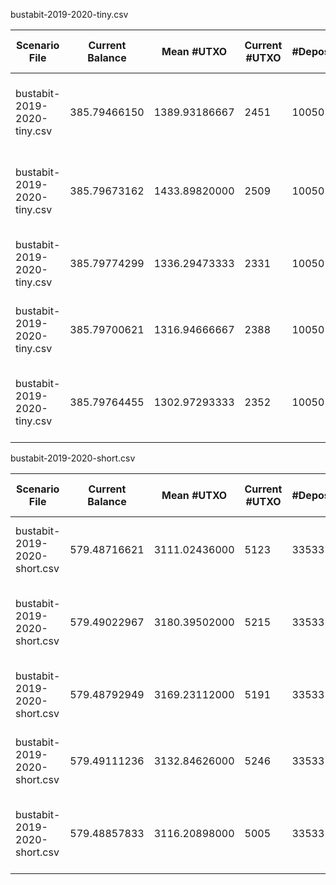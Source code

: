 bustabit-2019-2020-tiny.csv

| Scenario File | Current Balance | Mean #UTXO | Current #UTXO | #Deposits | #Inputs Spent | #Withdraws | #Uneconomical outputs spent | #Change Created | #Changeless | Min Change Value | Max Change Value | Mean Change Value | Std. Dev. of Change Value | Total Fees | Mean Fees per Withdraw | Cost to Empty | Total Cost | Min Input Size | Max Input Size | Mean Input Size | Std. Dev. of Input Size | Usage |
|---|---|---|---|---|---|---|---|---|---|---|---|---|---|---|---|---|---|---|---|---|---|---|
| bustabit-2019-2020-tiny.csv | 385.79466150 | 1389.93186667 | 2451 | 10050 | 10596 | 4950 | 4 | 2996 | bnb: **1858** ; knapsack: **96** ; Total: **1954** | 0.00001036 | 10.80449435 | 0.267673532690 | 0.864714078699 | 0.44035537 | 0.0000889606808081 | -0.00166668000 | 0.43868869000 | 1 | 100 | 2.14060606061 | 2.58452339912 | srd: **1652** ; knapsack: **1440** ; bnb: **1858** |
| bustabit-2019-2020-tiny.csv | 385.79673162 | 1433.89820000 | 2509 | 10050 | 10540 | 4950 | 6 | 2998 | knapsack: **105** ; bnb: **1847** ; Total: **1952** | 0.00001102 | 8.60979322 | 0.260588413292 | 0.726899095788 | 0.43828525 | 0.0000885424747475 | -0.00170612000 | 0.43657913000 | 1 | 36 | 2.12929292929 | 2.12345066837 | srd: **1622** ; knapsack: **1481** ; bnb: **1847** |
| bustabit-2019-2020-tiny.csv | 385.79774299 | 1336.29473333 | 2331 | 10050 | 10728 | 4950 | 5 | 3008 | bnb: **1843** ; knapsack: **99** ; Total: **1942** | 0.00000713 | 7.99987266 | 0.175222137181 | 0.367917693913 | 0.43727388 | 0.0000883381575758 | -0.00158508000 | 0.43568880000 | 1 | 62 | 2.16727272727 | 2.44765355333 | knapsack: **1433** ; srd: **1674** ; bnb: **1843** |
| bustabit-2019-2020-tiny.csv | 385.79700621 | 1316.94666667 | 2388 | 10050 | 10691 | 4950 | 6 | 3028 | knapsack: **96** ; bnb: **1826** ; Total: **1922** | 0.00000867 | 9.97873792 | 0.186378986536 | 0.384474048901 | 0.43801066 | 0.0000884870020202 | -0.00162384000 | 0.43638682000 | 1 | 70 | 2.15979797980 | 2.56870041503 | knapsack: **1454** ; srd: **1670** ; bnb: **1826** |
| bustabit-2019-2020-tiny.csv | 385.79764455 | 1302.97293333 | 2352 | 10050 | 10741 | 4950 | 7 | 3042 | bnb: **1824** ; knapsack: **84** ; Total: **1908** | 0.00001019 | 8.92372669 | 0.206110748435 | 0.462905055951 | 0.43737232 | 0.0000883580444444 | -0.00159936000 | 0.43577296000 | 1 | 79 | 2.16989898990 | 2.59871251169 | srd: **1718** ; knapsack: **1408** ; bnb: **1824** |



bustabit-2019-2020-short.csv

| Scenario File | Current Balance | Mean #UTXO | Current #UTXO | #Deposits | #Inputs Spent | #Withdraws | #Uneconomical outputs spent | #Change Created | #Changeless | Min Change Value | Max Change Value | Mean Change Value | Std. Dev. of Change Value | Total Fees | Mean Fees per Withdraw | Cost to Empty | Total Cost | Min Input Size | Max Input Size | Mean Input Size | Std. Dev. of Input Size | Usage |
|---|---|---|---|---|---|---|---|---|---|---|---|---|---|---|---|---|---|---|---|---|---|---|
| bustabit-2019-2020-short.csv | 579.48716621 | 3111.02436000 | 5123 | 33533 | 36639 | 16467 | 7 | 8228 | bnb: **7877** ; knapsack: **362** ; Total: **8239** | 0.00000677 | 17.75956953 | 0.150662692942 | 0.467727538638 | 1.44098361 | 0.0000875073547094 | -0.00348364000 | 1.43749997000 | 1 | 140 | 2.22499544544 | 3.32205319085 | knapsack: **3406** ; srd: **5184** ; bnb: **7877** |
| bustabit-2019-2020-short.csv | 579.49022967 | 3180.39502000 | 5215 | 33533 | 36502 | 16467 | 5 | 8183 | bnb: **7908** ; knapsack: **376** ; Total: **8284** | 0.00000669 | 9.94991609 | 0.173945660704 | 0.557244248749 | 1.43792015 | 0.0000873213183944 | -0.00354620000 | 1.43437395000 | 1 | 182 | 2.21667577579 | 3.37401798726 | srd: **5172** ; knapsack: **3387** ; bnb: **7908** |
| bustabit-2019-2020-short.csv | 579.48792949 | 3169.23112000 | 5191 | 33533 | 36532 | 16467 | 8 | 8189 | bnb: **7869** ; knapsack: **409** ; Total: **8278** | 0.00000527 | 9.98346529 | 0.143903881666 | 0.385260158929 | 1.44022033 | 0.0000874610026113 | -0.00352988000 | 1.43669045000 | 1 | 186 | 2.21849760126 | 3.35733555521 | knapsack: **3488** ; bnb: **7869** ; srd: **5110** |
| bustabit-2019-2020-short.csv | 579.49111236 | 3132.84626000 | 5246 | 33533 | 36499 | 16467 | 6 | 8211 | bnb: **7902** ; knapsack: **354** ; Total: **8256** | 0.00000492 | 17.75953515 | 0.152271552482 | 0.469030646960 | 1.43703746 | 0.0000872677148236 | -0.00356728000 | 1.43347018000 | 1 | 198 | 2.21649359325 | 3.43642438172 | knapsack: **3346** ; srd: **5219** ; bnb: **7902** |
| bustabit-2019-2020-short.csv | 579.48857833 | 3116.20898000 | 5005 | 33533 | 36729 | 16467 | 7 | 8200 | bnb: **7902** ; knapsack: **365** ; Total: **8267** | 0.00000668 | 9.95917244 | 0.142253689423 | 0.347586410625 | 1.43957149 | 0.0000874216001700 | -0.00340340000 | 1.43616809000 | 1 | 200 | 2.23046092184 | 3.49112112156 | srd: **5151** ; knapsack: **3414** ; bnb: **7902** |



